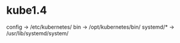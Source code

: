 # kube1.4

config -> /etc/kubernetes/
bin -> /opt/kubernetes/bin/
systemd/* -> /usr/lib/systemd/system/

